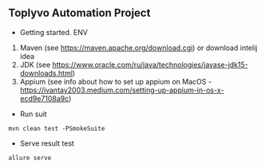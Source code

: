 ## Toplyvo Automation Project


* Getting started. ENV
 
 1. Maven (see https://maven.apache.org/download.cgi) or download intelij idea
 2. JDK (see https://www.oracle.com/ru/java/technologies/javase-jdk15-downloads.html)
 3. Appium (see info about how to set up appium on MacOS - https://ivantay2003.medium.com/setting-up-appium-in-os-x-ecd9e7108a9c)
 
* Run suit 
 
```
mvn clean test -PSmokeSuite
```

* Serve result test

```
allure serve 
```
